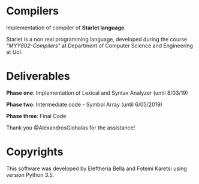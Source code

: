 # Compilers
Implementation of compiler of **Starlet language**. 

Starlet is a non real programming language, developed during the course _"MYY802-Compilers"_ at Department of Computer Science and Engineering at UoI. 

# Deliverables

**Phase one**: Implementation of Lexical and Syntax Analyzer (until 8/03/19)

**Phase two**: Intermediate code - Symbol Array (until 6/05/2019)

**Phase three**: Final Code

Thank you @AlexandrosGiohalas for the assistance!

# Copyrights

This software was developed by Eleftheria Bella and Foteini Karetsi 
using version Python 3.5.